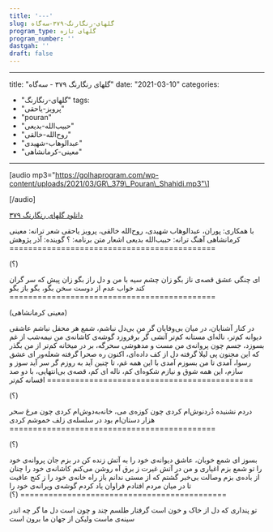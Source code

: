 ```yaml
---
title: '---'
slug: گلهای-رنگارنگ-۳۷۹-سه‌گاه
program_type: گلهای تازه
program_number: ''
dastgah: ''
draft: false
---
```


---
title: "گلهای رنگارنگ ۳۷۹ - سه‌گاه"
date: "2021-03-10"
categories: 
  - "گلهای-رنگارنگ"
tags: 
  - "پرویز-یاحقی"
  - "pouran"
  - "حبیب‌الله-بدیعی"
  - "روح‌الله-خالقی"
  - "عبدالوهاب-شهیدی"
  - "معینی-کرمانشاهی"
---

\[audio mp3="https://golhaprogram.com/wp-content/uploads/2021/03/GR\_379\_Pouran\_Shahidi.mp3"\]

\[/audio\]

[دانلود گلهای رنگارنگ ۳۷۹](https://golhaprogram.com/wp-content/uploads/2021/03/GR_379_Pouran_Shahidi.mp3)

با همکاری: پوران، عبدالوهاب شهیدی، روح‌الله خالقی،‌ پرویز یاحقی شعر ترانه: معینی کرمانشاهی آهنگ ترانه: حبیب‌الله بدیعی اشعار متن برنامه: ؟ گوینده: آذر پژوهش ============================================

(؟)

ای چنگی عشق قصه‌ی ناز بگو زان چشم سیه با من و دل راز بگو زان پیش که سر گران کند خواب عدم از دوست سخن بگو، بگو باز بگو ============================================

(معینی کرمانشاهی)

در کنار آشنایان، در میان بی‌وفایان گر منِ بی‌دل نباشم، شمع هر محفل نباشم عاشقی دیوانه کم‌تر، ناله‌ای مستانه کم‌تر آتشی گر برفروزد گوشه‌ی کاشانه‌ی من نیمه‌شب از غم بسوزد، جسم چون پروانه‌ی من مست و مدهوشی سحرگه، بر در میخانه کم‌تر از من بگذر که این مجنون پی لیلا گرفته دل از کف داده‌ای، اکنون ره صحرا گرفته شعله‌ور ای عشق رسوا، آمدی تا من بسوزم آمدی با این همه غم، تا چنین آید به روزم گر سر آید سوز و سازم، این همه شوق و نیازم شکوه‌ای کم، ناله ای کم، قصه‌ی بی‌انتهایی، با دو صد افسانه کم‌تر ============================================

(؟)

دردم نشنیده دُردنوش‌ام کردی چون کوزه‌ی می، خانه‌به‌دوش‌ام کردی چون مرغ سحر هزار دستان‌ام بود در سلسله‌ی زلف خموشم کردی ============================================

(؟)

بسوز ای شمع خوبان، عاشق دیوانه‌ی خود را به آتش زنده کن در بزم جان پروانه‌ی خود را تو شمع بزم اغیاری و من در آتش غیرت ز برق آه روشن می‌کنم کاشانه‌ی خود را چنان از باده‌ی بزم وصالت بی‌خبر گشتم که از مستی ندانم باز راه خانه‌ی خود را ز کنج عافیت تا در میان مردم افتادم فراوان یاد کردم گوشه‌ی ویرانه‌ی خود را ============================================ (؟)

تو پنداری که دل از خاک و خون است گرفتار طلسم چند و چون است دل ما گر چه اندر سینه‌ی ماست ولیكن از جهان ما برون است
